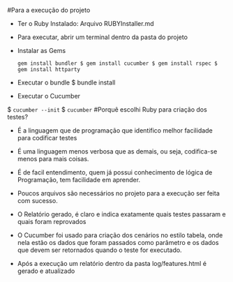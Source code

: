 #Para a execução do projeto

- Ter o Ruby Instalado: Arquivo RUBYInstaller.md
- Para executar, abrir um terminal dentro da pasta do projeto
- Instalar as Gems

   `gem install bundler
  $ gem install cucumber
  $ gem install rspec
  $ gem install httparty`

- Executar o bundle
  \$ bundle install
- Executar o Cucumber
  
$ `cucumber --init`
$ `cucumber`
  #Porquê escolhi Ruby para criação dos testes?

* É a linguagem que de programação que identifico melhor facilidade para codificar testes
* É uma linguagem menos verbosa que as demais, ou seja, codifica-se menos para mais coisas.
* É de facil entendimento, quem já possui conhecimento de lógica de Programação, tem facilidade em aprender.
* Poucos arquivos são necessários no projeto para a execução ser feita com sucesso.
* O Relatório gerado, é claro e indica exatamente quais testes passaram e quais foram reprovados
* O Cucumber foi usado para criação dos cenários no estilo tabela, onde nela estão os dados que foram passados como parâmetro e os dados que devem ser retornados quando o teste for executado.

* Após a execução um relatório dentro da pasta log/features.html é gerado e atualizado
